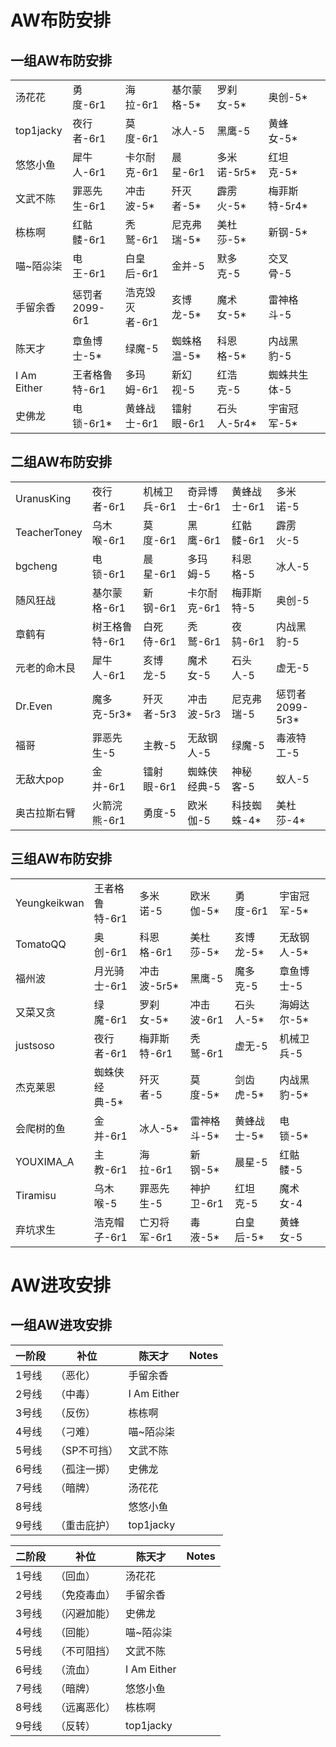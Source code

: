 # AW布防安排

## 一组AW布防安排

|             |                |                |              |              |                |      |
| ----------- | -------------- | -------------- | ------------ | ------------ | -------------- | ---- |
| 汤花花      | 勇度-6r1       | 海拉-6r1       | 基尔蒙格-5\* | 罗刹女-5\*   | 奥创-5\*       |      |
| top1jacky   | 夜行者-6r1     | 莫度-6r1       | 冰人-5       | 黑鹰-5       | 黄蜂女-5\*     |      |
| 悠悠小鱼    | 犀牛人-6r1     | 卡尔耐克-6r1   | 晨星-6r1     | 多米诺-5r5\* | 红坦克-5\*     |      |
| 文武不陈    | 罪恶先生-6r1   | 冲击波-5\*     | 歼灭者-5\*   | 霹雳火-5\*   | 梅菲斯特-5r4\* |      |
| 栋栋啊      | 红骷髅-6r1     | 秃鹫-6r1       | 尼克弗瑞-5\* | 美杜莎-5\*   | 新钢-5\*       |      |
| 喵~陌尛柒   | 电王-6r1       | 白皇后-6r1     | 金并-5       | 默多克-5     | 交叉骨-5       |      |
| 手留余香    | 惩罚者2099-6r1 | 浩克毁灭者-6r1 | 亥博龙-5\*   | 魔术女-5\*   | 雷神格斗-5     |      |
| 陈天才      | 章鱼博士-5\*   | 绿魔-5         | 蜘蛛格温-5\* | 科恩格-5\*   | 内战黑豹-5     |      |
| I Am Either | 王者格鲁特-6r1 | 多玛姆-6r1     | 新幻视-5     | 红浩克-5     | 蜘蛛共生体-5   |      |
| 史佛龙      | 电锁-6r1\*     | 黄蜂战士-6r1   | 镭射眼-6r1   | 石头人-5r4\* | 宇宙冠军-5\*   |      |



## 二组AW布防安排

|              |                |              |              |              |                  |      |
| ------------ | -------------- | ------------ | ------------ | ------------ | ---------------- | ---- |
| UranusKing   | 夜行者-6r1     | 机械卫兵-6r1 | 奇异博士-6r1 | 黄蜂战士-6r1 | 多米诺-5         |      |
| TeacherToney | 乌木喉-6r1     | 莫度-6r1     | 黑鹰-6r1     | 红骷髅-6r1   | 霹雳火-5         |      |
| bgcheng      | 电锁-6r1       | 晨星-6r1     | 多玛姆-5     | 科恩格-5     | 冰人-5           |      |
| 随风狂战     | 基尔蒙格-6r1   | 新钢-6r1     | 卡尔耐克-6r1 | 梅菲斯特-5   | 奥创-5           |      |
| 章鹤有       | 树王格鲁特-6r1 | 白死侍-6r1   | 秃鹫-6r1     | 夜鸫-6r1     | 内战黑豹-5       |      |
| 元老的命木艮 | 犀牛人-6r1     | 亥博龙-5     | 魔术女-5     | 石头人-5     | 虚无-5           |      |
| Dr.Even      | 魔多克-5r3\*   | 歼灭者-5r3   | 冲击波-5r3   | 尼克弗瑞-5   | 惩罚者2099-5r3\* |      |
| 福哥         | 罪恶先生-5     | 主教-5       | 无敌钢人-5   | 绿魔-5       | 毒液特工-5       |      |
| 无敌大pop    | 金并-6r1       | 镭射眼-6r1   | 蜘蛛侠经典-5 | 神秘客-5     | 蚁人-5           |      |
| 奥古拉斯右臂 | 火箭浣熊-6r1   | 勇度-5       | 欧米伽-5     | 科技蜘蛛-4\* | 美杜莎-4\*       |      |



## 三组AW布防安排

|              |                |              |              |              |              |      |
| ------------ | -------------- | ------------ | ------------ | ------------ | ------------ | ---- |
| Yeungkeikwan | 王者格鲁特-6r1 | 多米诺-5     | 欧米伽-5\*   | 勇度-6r1     | 宇宙冠军-5\* |      |
| TomatoQQ     | 奥创-6r1       | 科恩格-6r1   | 美杜莎-5\*   | 亥博龙-5\*   | 无敌钢人-5\* |      |
| 福州波       | 月光骑士-6r1   | 冲击波-5r5\* | 黑鹰-5       | 魔多克-5     | 章鱼博士-5   |      |
| 又菜又贪     | 绿魔-6r1       | 罗刹女-5\*   | 冲击波-6r1   | 石头人-5\*   | 海姆达尔-5\* |      |
| justsoso     | 夜行者-6r1     | 梅菲斯特-6r1 | 秃鹫-6r1     | 虚无-5       | 机械卫兵-5   |      |
| 杰克莱恩     | 蜘蛛侠经典-5\* | 歼灭者-5     | 莫度-5\*     | 剑齿虎-5\*   | 内战黑豹-5\* |      |
| 会爬树的鱼   | 金并-6r1       | 冰人-5\*     | 雷神格斗-5\* | 黄蜂战士-5\* | 电锁-5\*     |      |
| YOUXIMA_A    | 主教-6r1       | 海拉-6r1     | 新钢-5\*     | 晨星-5       | 红骷髅-5     |      |
| Tiramisu     | 乌木喉-5       | 罪恶先生-5   | 神护卫-6r1   | 红坦克-5     | 魔术女-4     |      |
| 弃坑求生     | 浩克帽子-6r1   | 亡刃将军-6r1 | 毒液-5\*     | 白皇后-5\*   | 黄蜂女-5     |      |



# AW进攻安排

## 一组AW进攻安排

| 一阶段 | 补位         | 陈天才      | Notes |
| ------ | ------------ | ----------- | ----- |
| 1号线  | （恶化）     | 手留余香    |       |
| 2号线  | （中毒）     | I Am Either |       |
| 3号线  | （反伤）     | 栋栋啊      |       |
| 4号线  | （刁难）     | 喵~陌尛柒   |       |
| 5号线  | （SP不可挡） | 文武不陈    |       |
| 6号线  | （孤注一掷） | 史佛龙      |       |
| 7号线  | （暗牌）     | 汤花花      |       |
| 8号线  |              | 悠悠小鱼    |       |
| 9号线  | （重击庇护） | top1jacky   |       |



| 二阶段 | 补位         | 陈天才      | Notes |
| ------ | ------------ | ----------- | ----- |
| 1号线  | （回血）     | 汤花花      |       |
| 2号线  | （免疫毒血） | 手留余香    |       |
| 3号线  | （闪避加能） | 史佛龙      |       |
| 4号线  | （回能）     | 喵~陌尛柒   |       |
| 5号线  | （不可阻挡） | 文武不陈    |       |
| 6号线  | （流血）     | I Am Either |       |
| 7号线  | （暗牌）     | 悠悠小鱼    |       |
| 8号线  | （远离恶化） | 栋栋啊      |       |
| 9号线  | （反转）     | top1jacky   |       |


